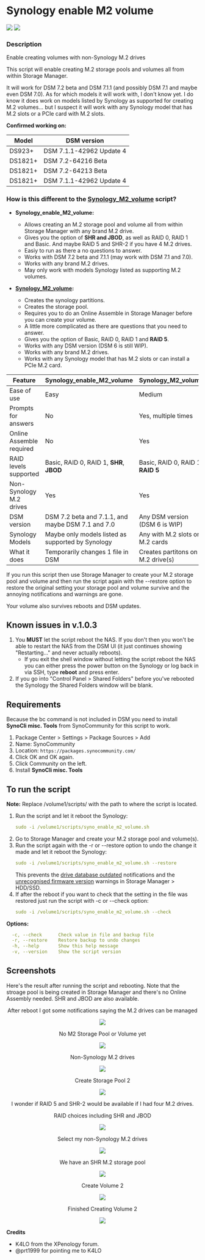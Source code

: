 # Synology enable M2 volume

<a href="https://github.com/007revad/Synology_enable_M2_volume/releases"><img src="https://img.shields.io/github/release/007revad/Synology_enable_M2_volume.svg"></a>
<a href="https://hits.seeyoufarm.com"><img src="https://hits.seeyoufarm.com/api/count/incr/badge.svg?url=https%3A%2F%2Fgithub.com%2F007revad%2FSynology_enable_M2_volumeh&count_bg=%2379C83D&title_bg=%23555555&icon=&icon_color=%23E7E7E7&title=hits&edge_flat=false"/></a>

### Description

Enable creating volumes with non-Synology M.2 drives

This script will enable creating M.2 storage pools and volumes all from within Storage Manager.

It will work for DSM 7.2 beta and DSM 7.1.1 (and possibly DSM 7.1 and maybe even DSM 7.0). As for which models it will work with, I don't know yet. I do know it does work on models listed by Synology as supported for creating M.2 volumes... but I suspect it will work with any Synology model that has M.2 slots or a PCIe card with M.2 slots.

**Confirmed working on:**

| Model        | DSM version              |
| ------------ |--------------------------|
| DS923+       | DSM 7.1.1-42962 Update 4 |
| DS1821+      | DSM 7.2-64216 Beta       |
| DS1821+      | DSM 7.2-64213 Beta       |
| DS1821+      | DSM 7.1.1-42962 Update 4 |

### How is this different to the <a href="https://github.com/007revad/Synology_M2_volume">Synology_M2_volume</a> script?

- **Synology_enable_M2_volume:**
    - Allows creating an M.2 storage pool and volume all from within Storage Manager with any brand M.2 drive.
    - Gives you the option of **SHR and JBOD**, as well as RAID 0, RAID 1 and Basic. And maybe RAID 5 and SHR-2 if you have 4 M.2 drives.
    - Easiy to run as there a no questions to answer.
    - Works with DSM 7.2 beta and 7.1.1 (may work with DSM 7.1 and 7.0).
    - Works with any brand M.2 drives.
    - May only work with models Synology listed as supporting M.2 volumes.

- **<a href="https://github.com/007revad/Synology_M2_volume">Synology_M2_volume</a>:**
    - Creates the synology partitions.
    - Creates the storage pool.
    - Requires you to do an Online Assemble in Storage Manager before you can create your volume.
    - A little more complicated as there are questions that you need to answer.
    - Gives you the option of Basic, RAID 0, RAID 1 and **RAID 5**.
    - Works with any DSM version (DSM 6 is still WIP).
    - Works with any brand M.2 drives.
    - Works with any Synology model that has M.2 slots or can install a PCIe M.2 card.

| Feature                  | Synology_enable_M2_volume                         | Synology_M2_volume                |
|--------------------------|---------------------------------------------------|-----------------------------------|
| Ease of use              | Easy                                              | Medium                            |
| Prompts for answers      | No                                                | Yes, multiple times               |
| Online Assemble required | No                                                | Yes                               |
| RAID levels supported    | Basic, RAID 0, RAID 1, **SHR**, **JBOD**          | Basic, RAID 0, RAID 1, **RAID 5** |
| Non-Synology M.2 drives  | Yes                                               | Yes                               |
| DSM version              | DSM 7.2 beta and 7.1.1, and maybe DSM 7.1 and 7.0 | Any DSM version (DSM 6 is WIP)    |
| Synology Models          | Maybe only models listed as supported by Synology | Any with M.2 slots or M.2 cards   |
| What it does             | Temporarily changes 1 file in DSM                 | Creates partitons on M.2 drive(s) |

If you run this script then use Storage Manager to create your M.2 storage pool and volume and then run the script again with the --restore option to restore the original setting your storage pool and volume survive and the annoying notifications and warnings are gone.

Your volume also survives reboots and DSM updates.

## Known issues in v.1.0.3

1. You **MUST** let the script reboot the NAS. If you don't then you won't be able to restart the NAS from the DSM UI (it just continues showing "Restarting..." and never actually reboots).
    - If you exit the shell window without letting the script reboot the NAS you can either press the power button on the Synology or log back in via SSH, type **reboot** and press enter.
2. If you go into "Control Panel > Shared Folders" before you've rebooted the Synology the Shared Folders window will be blank.

## Requirements

Because the bc command is not included in DSM you need to install **SynoCli misc. Tools** from SynoCommunity for this script to work.

1. Package Center > Settings > Package Sources > Add
2. Name: SynoCommunity
3. Location: `https://packages.synocommunity.com/`
4. Click OK and OK again.
5. Click Community on the left.
6. Install **SynoCli misc. Tools**

## To run the script
**Note:** Replace /volume1/scripts/ with the path to where the script is located.
1. Run the script and let it reboot the Synology:
    ```YAML
    sudo -i /volume1/scripts/syno_enable_m2_volume.sh
    ```
2. Go to Storage Manager and create your M.2 storage pool and volume(s).
3. Run the script again with the -r or --restore option to undo the change it made and let it reboot the Synology:
    ```YAML
    sudo -i /volume1/scripts/syno_enable_m2_volume.sh --restore
    ```
    This prevents the <a href="/images/14-gotta-fix-this.png">drive database outdated</a> notifications and the <a href="/images/15-gotta-fix-this-too.png">unrecognised firmware version</a> warnings in Storage Manager > HDD/SSD.
4. If after the reboot if you want to check that the setting in the file was restored just run the script with -c or --check option:
    ```YAML
    sudo -i /volume1/scripts/syno_enable_m2_volume.sh --check
    ```

**Options:**
```YAML
  -c, --check      Check value in file and backup file
  -r, --restore    Restore backup to undo changes
  -h, --help       Show this help message
  -v, --version    Show the script version
```

## Screenshots

Here's the result after running the script and rebooting. Note that the stroage pool is being created in Storage Manager and there's no Online Assembly needed. SHR and JBOD are also available.

<p align="center">After reboot I got some notifications saying the M.2 drives can be managed</p>
<p align="center"><img src="/images/1b-after-reboot.png"></p>

<p align="center">No M2 Storage Pool or Volume yet</p>
<p align="center"><img src="/images/2-no-m2-volume-yet.png"></p>

<p align="center">Non-Synology M.2 drives</p>
<p align="center"><img src="/images/3-non-synology-m2-drives-2.png"></p>

<p align="center">Create Storage Pool 2</p>
<p align="center"><img src="/images/4-create-storage-pool-3.png"></p>

<p align="center">I wonder if RAID 5 and SHR-2 would be available if I had four M.2 drives.</p>

<p align="center">RAID choices including SHR and JBOD</p>
<p align="center"><img src="/images/5-raid-choices-2.png"></p>

<p align="center">Select my non-Synology M.2 drives</p>
<p align="center"><img src="/images/7-select-non-synology-drives-2.png"></p>

<p align="center">We have an SHR M.2 storage pool</p>
<p align="center"><img src="/images/10-we-have-a-m2.storage-pool-2.png"></p>

<p align="center">Create Volume 2</p>
<p align="center"><img src="/images/11-create-volume-3.png"></p>

<p align="center">Finished Creating Volume 2</p>
<p align="center"><img src="/images/13-finished-3.png"></p>

**Credits**
- K4LO from the XPenology forum.
- @prt1999 for pointing me to K4LO

